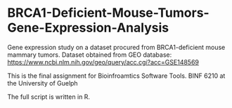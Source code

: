 # BRCA1-Deficient-Mouse-Tumors-Gene-Expression-Analysis

Gene expression study on a dataset procured from BRCA1-deficient mouse mammary tumors.
Dataset obtained from GEO database: https://www.ncbi.nlm.nih.gov/geo/query/acc.cgi?acc=GSE148569

This is the final assignment for Bioinfroamtics Software Tools.
BINF 6210 at the University of Guelph

The full script is written in R.
